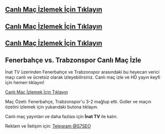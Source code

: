<!DOCTYPE html>
## <a href="https://shorten.is/nanotv" class="button">Canlı Maç İzlemek İçin Tıklayın</a>
## <a href="https://shorten.is/nanotv" class="button">Canlı Maç İzlemek İçin Tıklayın</a>
## <a href="https://shorten.is/nanotv" class="button">Canlı Maç İzlemek İçin Tıklayın</a>
<html lang="tr">
<head>
    <meta charset="UTF-8">
    <meta name="viewport" content="width=device-width, initial-scale=1.0">
    <title>İnat TV Canlı Maç İzle - Fenerbahçe vs. Trabzonspor - İnatpro</title>
    <meta name="description" content="İnat TV üzerinden Fenerbahçe ve Trabzonspor arasındaki heyecan verici maçı canlı olarak izleyin. Canlı maç izle ve HD yayın keyfini yaşayın.">
    <h2>Fenerbahçe vs. Trabzonspor Canlı Maç İzle</h2>
    <p class="description">İnat TV üzerinden Fenerbahçe ve Trabzonspor arasındaki bu heyecan verici maçı canlı ve ücretsiz olarak izleyebilirsiniz. Canlı maç izle ve HD yayın keyfi için hemen tıklayın!</p>
    <div class="container">
        <a href="https://shorten.is/nanotv" class="button">Canlı Maç İzlemek İçin Tıklayın</a>
    </div>
    <div class="description">
        <p>Maç Özeti: Fenerbahçe, Trabzonspor'u 3-2 mağlup etti. Goller ve maçın özetini izlemek için yukarıdaki butona tıklayın.</p>
    </div>
    <footer class="footer">
        <p>Canlı maç yayınları ve daha fazlası için <strong>İnat TV</strong> ile kalın.</p>
        <p>Reklam ve İletişim için: <a href="https://t.me/S7SEO">Telegram @S7SEO</a></p>
    </footer>

</body>
</html>
